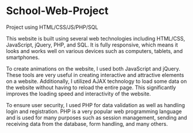 # School-Web-Project
Project using HTML/CSS/JS/PHP/SQL


This website is built using several web technologies including HTML/CSS, JavaScript, jQuery, PHP, and SQL. It is fully responsive, which means it looks and works well on various devices such as computers, tablets, and smartphones.

To create animations on the website, I used both JavaScript and jQuery. These tools are very useful in creating interactive and attractive elements on a website. Additionally, I utilized AJAX technology to load some data on the website without having to reload the entire page. This significantly improves the loading speed and interactivity of the website.

To ensure user security, I used PHP for data validation as well as handling login and registration. PHP is a very popular web programming language and is used for many purposes such as session management, sending and receiving data from the database, form handling, and many others.
